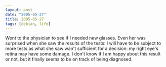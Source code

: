 ```yaml
---
layout: post
date: "2005-05-27"
title: 2005-05-27
tags: [debian, life]
---
```

Went to the physician to see if I needed new glasses. Even her was
surprised when she saw the results of the tests: I will have to be
subject to more tests as what she saw wan't sufficient for a
decision: my right eye's retina may have some damage. I don't
know if I am happy about this result or not, but it finally seems
to be on track of being diagnosed.

